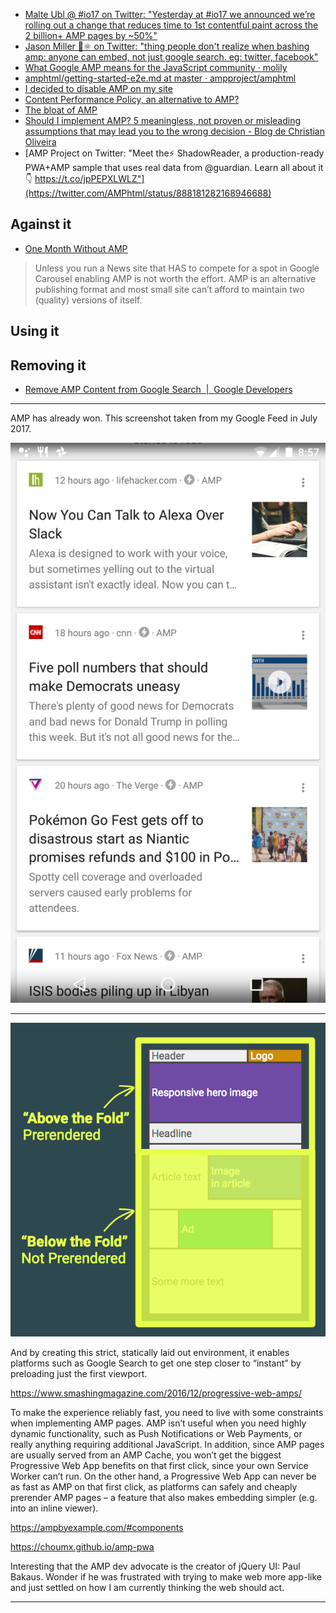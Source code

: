 - [Malte Ubl @ #io17 on Twitter: "Yesterday at #io17 we announced we’re rolling out a change that reduces time to 1st contentful paint across the 2 billion+ AMP pages by ~50%"](https://twitter.com/cramforce/status/865205023495421952)
- [Jason Miller 🦊⚛ on Twitter: "thing people don't realize when bashing amp: anyone can embed, not just google search. eg: twitter, facebook"](https://twitter.com/_developit/status/866307005790773248)
- [What Google AMP means for the JavaScript community · molily](https://molily.de/amp/)
- [amphtml/getting-started-e2e.md at master · ampproject/amphtml](https://github.com/ampproject/amphtml/blob/master/contributing/getting-started-e2e.md#building-amp-and-starting-a-local-server)
- [I decided to disable AMP on my site](https://www.alexkras.com/i-decided-to-disable-amp-on-my-site/)
- [Content Performance Policy, an alternative to AMP?](https://dev.to/damienjubeau/content-performance-policy-an-alternative-to-amp?utm_source=mobilewebweekly&utm_medium=email)
- [The bloat of AMP](https://lolware.net/2017/07/04/amp-bloat.html)
- [Should I implement AMP? 5 meaningless, not proven or misleading assumptions that may lead you to the wrong decision - Blog de Christian Oliveira](https://www.christianoliveira.com/blog/en/web-analytics/should-i-implement-amp/)
- [AMP Project on Twitter: "Meet the⚡️ ShadowReader, a production-ready PWA+AMP sample that uses real data from @guardian. Learn all about it 👇 https://t.co/jpPEPXLWLZ"](https://twitter.com/AMPhtml/status/888181282168946688)

## Against it
- [One Month Without AMP](https://www.alexkras.com/one-month-without-amp/)
> Unless you run a News site that HAS to compete for a spot in Google Carousel enabling AMP is not worth the effort. AMP is an alternative publishing format and most small site can’t afford to maintain two (quality) versions of itself.

## Using it


## Removing it
- [Remove AMP Content from Google Search  |  Google Developers](https://developers.google.com/search/docs/guides/remove-amp)

---

AMP has already won. This screenshot taken from my Google Feed in July 2017.

![](https://github.com/kylpo/notes/blob/master/assets/AMP-won.png?raw=true)

---

![](https://github.com/kylpo/notes/blob/master/assets/the-fold.png?raw=true)

And by creating this strict, statically laid out environment, it enables platforms such as Google Search to get one step closer to “instant” by preloading just the first viewport.

https://www.smashingmagazine.com/2016/12/progressive-web-amps/

To make the experience reliably fast, you need to live with some constraints when implementing AMP pages. AMP isn’t useful when you need highly dynamic functionality, such as Push Notifications or Web Payments, or really anything requiring additional JavaScript. In addition, since AMP pages are usually served from an AMP Cache, you won’t get the biggest Progressive Web App benefits on that first click, since your own Service Worker can’t run. On the other hand, a Progressive Web App can never be as fast as AMP on that first click, as platforms can safely and cheaply prerender AMP pages – a feature that also makes embedding simpler (e.g. into an inline viewer).



https://ampbyexample.com/#components

https://choumx.github.io/amp-pwa

Interesting that the AMP dev advocate is the creator of jQuery UI: Paul Bakaus. Wonder if he was frustrated with trying to make web more app-like and just settled on how I am currently thinking the web should act.

---